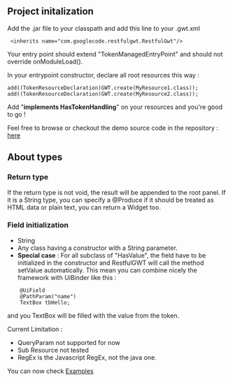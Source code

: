 ## Project initalization ##
Add the .jar file to your classpath and add this line to your .gwt.xml
```
 <inherits name="com.googlecode.restfulgwt.RestfulGwt"/>
```

Your entry point should extend "TokenManagedEntryPoint" and should not override onModuleLoad().

In your entrypoint constructor, declare all root resources this way :
```
add((TokenResourceDeclaration)GWT.create(MyResource1.class));
add((TokenResourceDeclaration)GWT.create(MyResource2.class));
```

Add "**implements HasTokenHandling**" on your resources and you're good to go !

Feel free to browse or checkout the demo source code in the repository : [here](http://code.google.com/p/restful-gwt/source/browse/#svn/trunk/RestfulGwtDemo)

## About types ##

### Return type ###
If the return type is not void, the result will be appended to the root panel.
If it is a String type, you can specify a @Produce if it should be treated as HTML data or plain text, you can return a Widget too.

### Field initialization ###
  * String
  * Any class having a constructor with a String parameter.
  * **Special case** : For all subclass of "HasValue", the field have to be initialized in the constructor and RestfulGWT will call the method setValue automatically. This mean you can combine nicely the framework with UiBinder like this :
```
	@UiField
	@PathParam("name")
	TextBox tbHello;
```
and you TextBox will be filled with the value from the token.

Current Limitation :
  * QueryParam not supported for now
  * Sub Resource not tested
  * RegEx is the Javascript RegEx, not the java one.



You can now check [Examples](Examples.md)